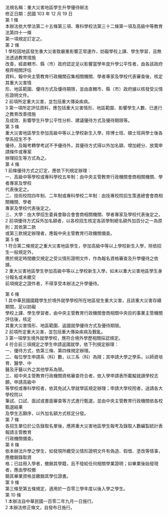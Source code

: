 法規名稱：重大災害地區學生升學優待辦法  
修正日期：民國 103 年 12 月 19 日  
第 1 條  
本辦法依大學法第二十五條第三項、專科學校法第三十二條第一項及高級中等教育法第四十一條  
第一項規定訂定之。  
第 2 條  
1 學校因地區發生重大災害致嚴重影響正常運作，妨礙學校上課、學生學習，且無法透過教育措施  
改善，經直轄市、縣（市）政府認定足以影響當學年度升學公平性者，由各該政府檢齊相關評估  
資料，報中央主管教育行政機關召集相關機關、學者專家及學校代表審查後，核定其重大災害情  
形、地區範圍、優待方式及優待期限，並由直轄市、縣（市）政府據以核發受災情形證明文件。  
2 前項所定重大災害，並包括重大傳染疾病。  
3 第一項所定評估資料，應包括重大災害情形、地區範圍、影響學生人數、已進行之教育改善措施  
及成效、影響學生升學公平性分析、建議優待方式及優待期限等。  
第 3 條  
重大災害地區學生參加高級中等以上學校新生入學，除博士班、碩士班與學士後各學系招生不予  
優待，及報考轉學考試不予優待外，其優待方式得以外加名額、增加總分、放寬申請條件或專案  
辦理招生等方式為之。  
第 4 條  
1 前條優待方式之訂定，應依下列規定辦理：  
一、高級中等學校或專科學校五年制：由中央主管教育行政機關會商相關機關、學者專家及學校  
代表後定之。  
二、技術校院四年制、二年制或專科學校二年制：由技專校院招生策進總會會商相關機關、學者  
專家及學校代表後定之。  
三、大學：由大學招生委員會聯合會會商相關機關、學者專家及學校代表後定之。  
2 前項優待方式採外加名額者，以各校招生核定各該學制總名額外加百分之一為原則；其依第二款  
或第三款規定辦理者，應報中央主管教育行政機關備查。  
第 5 條  
1 符合第二條規定之重大災害地區學生，參加高級中等以上學校新生入學，除依招生一般規定外，  
應於規定時間繳交規定之受災情形證明文件，作為報名資格審查及升學優待之依據。  
2 重大災害地區學生參加高級中等以上學校新生入學，如未以重大災害地區學生身分報名或未繳交  
前項規定之證件者，不得享受本辦法之升學優待。  


第 6 條  
1 具中華民國國籍學生於境外就學學校所在地區發生重大災害，且該重大災害存續期間，足以妨礙  
學校上課、學生學習者，由中央主管教育行政機關會商相關中央目的事業主管機關評估後，核定  
其重大災害情形、地區範圍、返國就學優待方式及優待期限。  
2 前項所定重大災害，並包括重大傳染疾病及戰亂。  
3 第一項學生境外就學學校，應符合境外學歷相關採認規定。  
4 符合前三項規定之學生申請返國就學，依下列規定辦理：  
一、優待方式，依第三條、第四條規定辦理。  
二、每位學生申請系（科）數，以三系（科）為限；其申請大學之學系，以師資培育、醫學、中  
醫及牙醫以外之其他學系為限。  
三、經中央主管教育行政機關資格審查符合者，依入學申請表所載擬就讀學校志願，申請高級中  
等學校或專科學校者，依其免試入學就學區規定辦理；申請大學校院者，送請各大學校院以  
筆試、口試、面試或書面審查等方式進行甄選，並由中央主管教育行政機關依各校甄選結果  
及學生志願序，以外加名額方式核定分發。  
第 7 條  
各招生單位於公告錄取名單後，應將重大災害地區學生報考及錄取人數編製統計表報請主管教育  
行政機關備查。  
第 8 條  
依本辦法升學之學生，如發現所繳受災情形證明文件有偽造、假借、塗改等情事，應撤銷錄取資  
格；已註冊入學者，撤銷其學籍，且不發給任何相關學業證明；如畢業後始發現者，應由學校撤  
銷其畢業資格並繳銷其學位證書。  
第 9 條  
第三條至第五條規定，適用於一百零三學年度以後入學之學生。  
第 10 條  
1 本辦法自中華民國一百零二年九月一日施行。  
2 本辦法修正條文，自發布日施行。  


